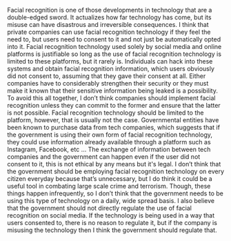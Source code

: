 Facial recognition is one of those developments in technology that are a double-edged sword. It actualizes how far technology has come, but its misuse can have disastrous and irreversible consequences. I think that private companies can use facial recognition technology if they feel the need to, but users need to consent to it and not just be automatically opted into it. Facial recognition technology used solely by social media and online platforms is justifiable so long as the use of facial recognition technology is limited to these platforms, but it rarely is. Individuals can hack into these systems and obtain facial recognition information, which users obviously did not consent to, assuming that they gave their consent at all. Either companies have to considerably strengthen their security or they must make it known that their sensitive information being leaked is a possibility. To avoid this all together, I don’t think companies should implement facial recognition unless they can commit to the former and ensure that the latter is not possible. Facial recognition technology should be limited to the platform, however, that is usually not the case. Governmental entities have been known to purchase data from tech companies, which suggests that if the government is using their own form of facial recognition technology, they could use information already available through a platform such as Instagram, Facebook, etc … The exchange of information between tech companies and the government can happen even if the user did not consent to it, this is not ethical by any means but it's legal. I don’t think that the government should be employing facial recognition technology on every citizen everyday because that’s unnecessary, but I do think it could be a useful tool in combating large scale crime and terrorism. Though, these things happen infrequently, so I don’t think that the government needs to be using this type of technology on a daily, wide spread basis. I also believe that the government should not directly regulate the use of facial recognition on social media. If the technology is being used in a way that users consented to, there is no reason to regulate it, but if the company is misusing the technology then I think the government should regulate that. 
